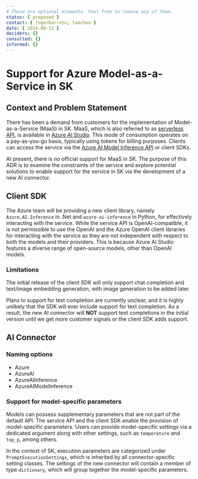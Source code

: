 ```yaml
---
# These are optional elements. Feel free to remove any of them.
status: { proposed }
contact: { rogerbarreto, taochen }
date: { 2024-06-12 }
deciders: {}
consulted: {}
informed: {}
---
```


# Support for Azure Model-as-a-Service in SK

## Context and Problem Statement

There has been a demand from customers for the implementation of Model-as-a-Service (MaaS) in SK. MaaS, which is also referred to as [serverless API](https://learn.microsoft.com/en-us/azure/ai-studio/how-to/model-catalog-overview#model-deployment-managed-compute-and-serverless-api-pay-as-you-go), is available in [Azure AI Studio](https://learn.microsoft.com/en-us/azure/ai-studio/what-is-ai-studio). This mode of consumption operates on a pay-as-you-go basis, typically using tokens for billing purposes. Clients can access the service via the [Azure AI Model Inference API](https://learn.microsoft.com/en-us/azure/ai-studio/reference/reference-model-inference-api?tabs=azure-studio) or client SDKs.

At present, there is no official support for MaaS in SK. The purpose of this ADR is to examine the constraints of the service and explore potential solutions to enable support for the service in SK via the development of a new AI connector.

## Client SDK

The Azure team will be providing a new client library, namely `Azure.AI.Inference` in .Net and `azure-ai-inference` in Python, for effectively interacting with the service. While the service API is OpenAI-compatible, it is not permissible to use the OpenAI and the Azure OpenAI client libraries for interacting with the service as they are not independent with respect to both the models and their providers. This is because Azure AI Studio features a diverse range of open-source models, other than OpenAI models.

### Limitations

The initial release of the client SDK will only support chat completion and text/image embedding generation, with image generation to be added later.

Plans to support for text completion are currently unclear, and it is highly unlikely that the SDK will ever include support for text completion. As a result, the new AI connector will **NOT** support text completions in the initial version until we get more customer signals or the client SDK adds support.

## AI Connector

### Naming options

- Azure
- AzureAI
- AzureAIInference
- AzureAIModelInference

### Support for model-specific parameters

Models can possess supplementary parameters that are not part of the default API. The service API and the client SDK enable the provision of model-specific parameters. Users can provide model-specific settings via a dedicated argument along with other settings, such as `temperature` and `top_p`, among others.

In the context of SK, execution parameters are categorized under `PromptExecutionSettings`, which is inherited by all connector-specific setting classes. The settings of the new connector will contain a member of type `dictionary`, which will group together the model-specific parameters.
